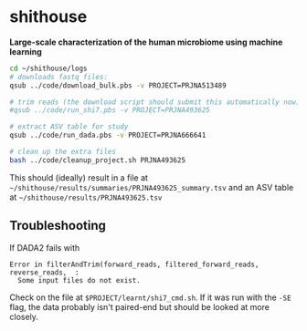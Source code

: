 # shithouse
**Large-scale characterization of the human microbiome using machine learning**

```sh
cd ~/shithouse/logs
# downloads fastq files:
qsub ../code/download_bulk.pbs -v PROJECT=PRJNA513489

# trim reads (the download script should submit this automatically now)
#qsub ../code/run_shi7.pbs -v PROJECT=PRJNA493625

# extract ASV table for study
qsub ../code/run_dada.pbs -v PROJECT=PRJNA666641

# clean up the extra files
bash ../code/cleanup_project.sh PRJNA493625
```

This should (ideally) result in a file at `~/shithouse/results/summaries/PRJNA493625_summary.tsv` and an ASV table at `~/shithouse/results/PRJNA493625.tsv`

## Troubleshooting
If DADA2 fails with
```
Error in filterAndTrim(forward_reads, filtered_forward_reads, reverse_reads,  : 
  Some input files do not exist.
```
Check on the file at `$PROJECT/learnt/shi7_cmd.sh`. If it was run with the `-SE` flag, the data probably isn't paired-end but should be looked at more closely.